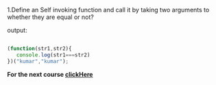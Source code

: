 1.Define an Self invoking function and call it by taking two arguments to whether they are  equal or not?

output:

```javascript

(function(str1,str2){
   console.log(str1===str2)
})("kumar","kumar");

```

**For the next course [clickHere]()**
